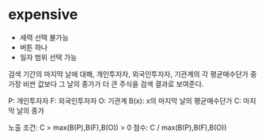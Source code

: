 # expensive
- 세력 선택 불가능
- 버튼 하나
- 일자 범위 선택 가능

검색 기간의 마지막 날에 대해,
개인투자자, 외국인투자자, 기관계의
각 평균매수단가 중 가장 비싼 값보다
그 날의 종가가 더 큰 주식을 검색 결과로 보여준다.

P: 개인투자자
F: 외국인투자자
O: 기관계
B(x): x의 마지막 날의 평균매수단가
C: 마지막 날의 종가

노출 조건: C > max(B(P),B(F),B(O)) > 0
점수: C / max(B(P),B(F),B(O))

